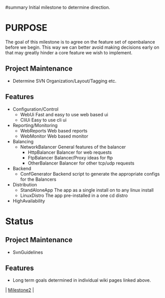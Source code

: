 ﻿#summary Initial milestone to determine direction.

# PURPOSE #

The goal of this milestone is to agree on the feature set of openbalance before we begin.  This way we can better avoid making decisions early on that may greatly hinder a core feature we wish to implement.

## Project Maintenance ##

  * Determine SVN Organization/Layout/Tagging etc.

## Features ##

  * Configuration/Control
    * WebUi Fast and easy to use web based ui
    * CliUi Easy to use cli ui
  * Reporting/Monitoring
    * WebReports Web based reports
    * WebMonitor Web based monitor
  * Balancing
    * NetworkBalancer General features of the balancer
      * HttpBalancer Balancer for web requests
      * FtpBalancer Balancer/Proxy ideas for ftp
      * OtherBalancer Balancer for other tcp/udp requests
  * Backend
    * ConfGenerator Backend script to generate the appropriate configs for the Balancers
  * Distribution
    * StandAloneApp The app as a single install on to any linux install
    * LinuxDistro The app pre-installed in a one cd distro
  * HighAvailability

# Status #

## Project Maintenance ##

  * SvnGuidelines

## Features ##

  * Long term goals determined in individual wiki pages linked above.

| [Milestone2](Milestone2.md) |